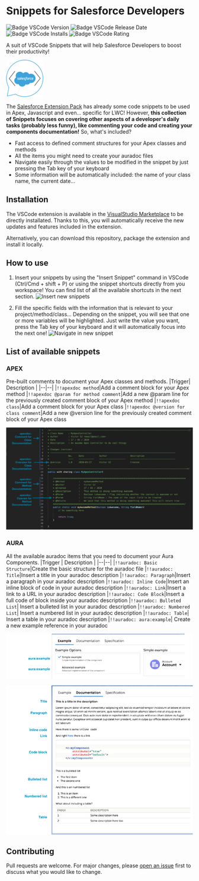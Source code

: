# Snippets for Salesforce Developers

![Badge VSCode Version](https://img.shields.io/visual-studio-marketplace/v/victorgz.snippets-for-salesforce-devs?style=flat-square)
![Badge VSCode Release Date](https://img.shields.io/github/release-date/victorgz/vscode-snippets-for-salesforce?style=flat-square)
![Badge VSCode Installs](https://img.shields.io/visual-studio-marketplace/i/victorgz.snippets-for-salesforce-devs?style=flat-square)
![Badge VSCode Rating](https://img.shields.io/visual-studio-marketplace/r/victorgz.snippets-for-salesforce-devs?style=flat-square)

A suit of VSCode Snippets that will help Salesforce Developers to boost their productivity!

![Extension icon](./img/icon100.png)

The [Salesforce Extension Pack](https://marketplace.visualstudio.com/items?itemName=salesforce.salesforcedx-vscode) has already some code snippets to be used in Apex, Javascript and even... specific for LWC! However, **this collection of Snippets focuses on covering other aspects of a developer's daily tasks (probably less funny), like commenting your code and creating your components documentation!** So, what's included?

- Fast access to defined comment structures for your Apex classes and methods
- All the items you might need to create your auradoc files
- Navigate easily through the values to be modified in the snippet by just pressing the Tab key of your keyboard
- Some information will be automatically included: the name of your class name, the current date...

## Installation

The VSCode extension is available in the [VisualStudio Marketplace](https://marketplace.visualstudio.com/items?itemName=victorgz.snippets-for-salesforce-devs) to be directly installated. Thanks to this, you will automatically receive the new updates and features included in the extension.

Alternatively, you can download this repository, package the extension and install it locally.

## How to use
  
1. Insert your snippets by using the "Insert Snippet" command in VSCode (Ctrl/Cmd + shift + P) or using the snippet shortcuts directly from you workspace! You can find list of all the available shortcuts in the next section.
![Insert new snippets](./img/howto_insert.gif)

2. Fill the specific fields with the information that is relevant to your project/method/class... Depending on the snippet, you will see that one or more variables will be highlighted. Just write the value you want, press the Tab key of your keyboard and it will automatically focus into the next one!
![Navigate in new snippet](./img/howto_navigation.gif)

## List of available snippets
### APEX
Pre-built comments to document your Apex classes and methods.
|Trigger| Description |
|--|--|
|`!!apexdoc method`|Add a comment block for your Apex method
|`!!apexdoc @param for method comment`|Add a new @param line for the previously created comment block of your Apex method
|`!!apexdoc class`|Add a comment block for your Apex class
|`!!apexdoc @version for class comment`|Add a new @version line for the previously created comment block of your Apex class

![apexdoc Snippets](./img/apex_examples.png)
  

### AURA
All the available auradoc items that you need to document your Aura Components.
|Trigger | Description |
|--|--|
|`!!auradoc: Basic Structure`|Create the basic structure for the auradoc file
|`!!auradoc: Title`|Insert a title in your auradoc description
|`!!auradoc: Paragraph`|Insert a paragraph in your auradoc description
|`!!auradoc: Inline Code`|Insert an inline block of code in your auradoc description
|`!!auradoc: Link`|Insert a link to a URL in your auradoc description
|`!!auradoc: Code Block`|Insert a full code of block inside your auradoc description
|`!!auradoc: Bulleted List`| Insert a bulleted list in your auradoc description
|`!!auradoc: Numbered List`| Insert a numbered list in your auradoc description
|`!!auradoc: Table`| Insert a table in your auradoc description
|`!!auradoc: aura:example`| Create a new example reference in your auradoc

![auradoc Snippets - Examples](./img/aura_examples.png)

![auradoc Snippets - Documentation](./img/aura_documentation.png)

## Contributing
Pull requests are welcome. For major changes, please [open an issue](https://github.com/victorgz/vscode-snippets-for-salesforce/issues) first to discuss what you would like to change.